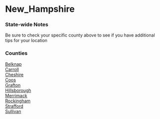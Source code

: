 # New_Hampshire

### State-wide Notes
Be sure to check your specific county above to see if you have additional tips for your location

### Counties
[Belknap](Belknap.md)\
[Carroll](Carroll.md)\
[Cheshire](Cheshire.md)\
[Coos](Coos.md)\
[Grafton](Grafton.md)\
[Hillsborough](Hillsborough.md)\
[Merrimack](Merrimack.md)\
[Rockingham](Rockingham.md)\
[Strafford](Strafford.md)\
[Sullivan](Sullivan.md)